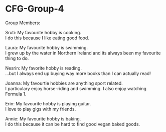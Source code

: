 # CFG-Group-4

Group Members:

Sruti:
My favourite hobby is cooking. <br>
I do this because I like eating good food. 

Laura: 
My favourite hobby is swimming. <br>
I grew up by the water in Northern Ireland and its always been my favourite thing to do.

Nesrin:
My favorite hobby is reading. <br>
...but I always end up buying way more books than I can actually read!

Joanna:
My favourtie hobbies are anything sport related. <br>
I particulary enjoy horse-riding and swimming. I also enjoy watching Formula 1.

Erin:
My favourite hobby is playing guitar. <br>
I love to play gigs with my friends.

Annie:
My favourite hobby is baking. <br>
I do this because it can be hard to find good vegan baked goods. 

